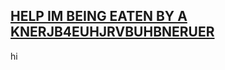 [HELP IM BEING EATEN BY A KNERJB4EUHJRVBUHBNERUER](https://github.com/Dhoru)
---
hi 

<!---
Dhoru/Dhoru is a ✨ special ✨ repository because its `README.md` (this file) appears on your GitHub profile.
You can click the Preview link to take a look at your changes.
--->
